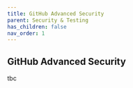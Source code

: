 ```yaml
---
title: GitHub Advanced Security
parent: Security & Testing
has_children: false
nav_order: 1
---
```


## GitHub Advanced Security

tbc